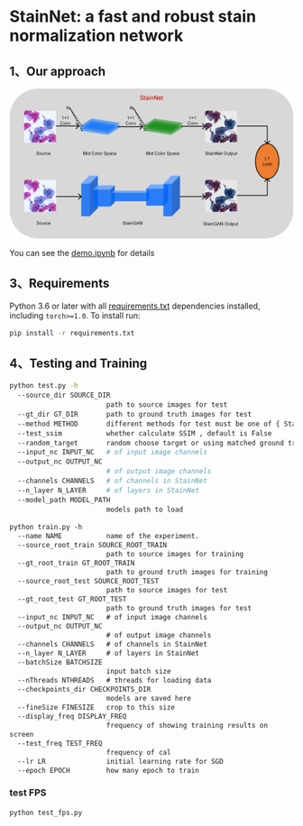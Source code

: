 # StainNet: a fast and robust stain normalization network

## 1、Our approach

![stainnet](assets/stainnet.png)

You can see the [demo.ipynb](demo.ipynb) for details

## 3、Requirements

Python 3.6 or later with all [requirements.txt](https://github.com/khtao/StainNet/blob/master/requirements.txt) dependencies installed, including `torch>=1.0`. To install run:

```bash
pip install -r requirements.txt
```

## 4、Testing and Training

```bash
python test.py -h
  --source_dir SOURCE_DIR
                        path to source images for test
  --gt_dir GT_DIR       path to ground truth images for test
  --method METHOD       different methods for test must be one of { StainNet StainGAN reinhard macenko vahadane khan }
  --test_ssim           whether calculate SSIM , default is False
  --random_target       random choose target or using matched ground truth, True is random choose target
  --input_nc INPUT_NC   # of input image channels
  --output_nc OUTPUT_NC
                        # of output image channels
  --channels CHANNELS   # of channels in StainNet
  --n_layer N_LAYER     # of layers in StainNet
  --model_path MODEL_PATH
                        models path to load

```

```shell
python train.py -h
  --name NAME           name of the experiment.
  --source_root_train SOURCE_ROOT_TRAIN
                        path to source images for training
  --gt_root_train GT_ROOT_TRAIN
                        path to ground truth images for training
  --source_root_test SOURCE_ROOT_TEST
                        path to source images for test
  --gt_root_test GT_ROOT_TEST
                        path to ground truth images for test
  --input_nc INPUT_NC   # of input image channels
  --output_nc OUTPUT_NC
                        # of output image channels
  --channels CHANNELS   # of channels in StainNet
  --n_layer N_LAYER     # of layers in StainNet
  --batchSize BATCHSIZE
                        input batch size
  --nThreads NTHREADS   # threads for loading data
  --checkpoints_dir CHECKPOINTS_DIR
                        models are saved here
  --fineSize FINESIZE   crop to this size
  --display_freq DISPLAY_FREQ
                        frequency of showing training results on screen
  --test_freq TEST_FREQ
                        frequency of cal
  --lr LR               initial learning rate for SGD
  --epoch EPOCH         how many epoch to train

```

### test FPS

```shell
python test_fps.py
```

